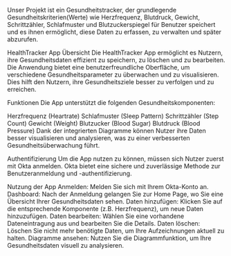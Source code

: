 
Unser Projekt ist ein Gesundheitstracker, der grundlegende Gesundheitskriterien(Werte) 
wie Herzfrequenz, Blutdruck, Gewicht, Schrittzähler, Schlafmuster und Blutzuckerspiegel 
für Benutzer speichert und es ihnen ermöglicht, diese Daten zu erfassen, zu verwalten und später abzurufen.


HealthTracker App
Übersicht
Die HealthTracker App ermöglicht es Nutzern, ihre Gesundheitsdaten effizient zu speichern, zu löschen und zu bearbeiten. Die Anwendung bietet eine benutzerfreundliche Oberfläche, um verschiedene Gesundheitsparameter zu überwachen und zu visualisieren. Dies hilft den Nutzern, ihre Gesundheitsziele besser zu verfolgen und zu erreichen.

Funktionen
Die App unterstützt die folgenden Gesundheitskomponenten:

Herzfrequenz (Heartrate)
Schlafmuster (Sleep Pattern)
Schrittzähler (Step Count)
Gewicht (Weight)
Blutzucker (Blood Sugar)
Blutdruck (Blood Pressure)
Dank der integrierten Diagramme können Nutzer ihre Daten besser visualisieren und analysieren, was zu einer verbesserten Gesundheitsüberwachung führt.

Authentifizierung
Um die App nutzen zu können, müssen sich Nutzer zuerst mit Okta anmelden. Okta bietet eine sichere und zuverlässige Methode zur Benutzeranmeldung und -authentifizierung.

Nutzung der App
Anmelden: Melden Sie sich mit Ihrem Okta-Konto an.
Dashboard: Nach der Anmeldung gelangen Sie zur Home Page, wo Sie eine Übersicht Ihrer Gesundheitsdaten sehen.
Daten hinzufügen: Klicken Sie auf die entsprechende Komponente (z.B. Herzfrequenz), um neue Daten hinzuzufügen.
Daten bearbeiten: Wählen Sie eine vorhandene Dateneintragung aus und bearbeiten Sie die Details.
Daten löschen: Löschen Sie nicht mehr benötigte Daten, um Ihre Aufzeichnungen aktuell zu halten.
Diagramme ansehen: Nutzen Sie die Diagrammfunktion, um Ihre Gesundheitsdaten visuell zu analysieren.


